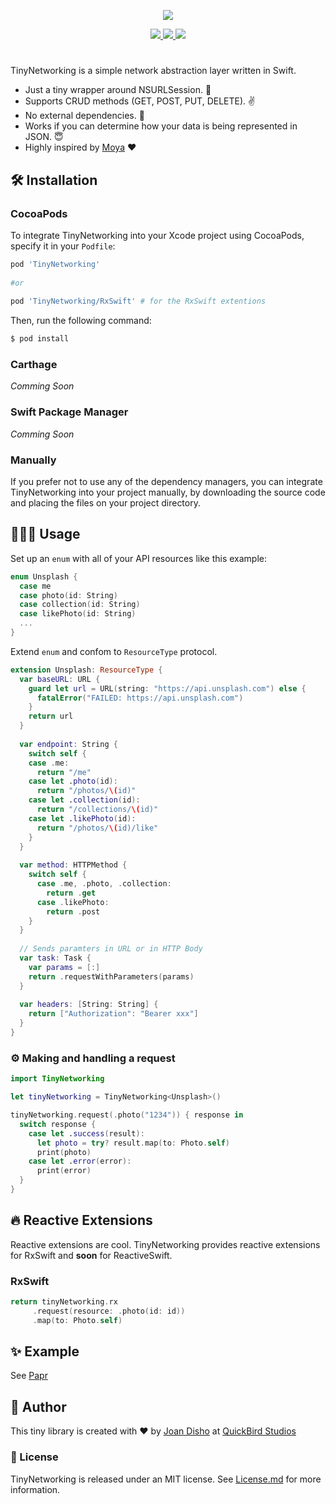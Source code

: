 <p align="center">
  <img src="https://github.com/jdisho/TinyNetworking/blob/master/Images/tinynetworking-logo.png">
</p>

<p align="center">
  <a href="https://github.com/jdisho/TinyNetworking">
        <img src="https://img.shields.io/cocoapods/p/TinyNetworking.svg?style=flat" />
  </a>
  <a href="https://swift.org">
        <img src="https://img.shields.io/badge/Swift-4.0-orange.svg" />
  </a>
  <a href="https://cocoapods.org/pods/TinyNetworking">
        <img src="https://img.shields.io/cocoapods/v/TinyNetworking.svg" />
  </a>
 
</p>

#
TinyNetworking is a simple network abstraction layer written in Swift.

- Just a tiny wrapper around NSURLSession. 🌯
- Supports CRUD methods (GET, POST, PUT, DELETE). ✌️
- No external dependencies. 🎉
- Works if you can determine how your data is being represented in JSON. 😇
- Highly inspired by [Moya](https://github.com/Moya/Moya) ❤️

## 🛠 Installation

### CocoaPods

To integrate TinyNetworking into your Xcode project using CocoaPods, specify it in your `Podfile`:

```ruby
pod 'TinyNetworking'
    
#or
    
pod 'TinyNetworking/RxSwift' # for the RxSwift extentions
```

Then, run the following command:

```bash
$ pod install
```
### Carthage 
*Comming Soon*

### Swift Package Manager 
*Comming Soon*

### Manually

If you prefer not to use any of the dependency managers, you can integrate TinyNetworking into your project manually, by downloading the source code and placing the files on your project directory.

## 👨🏻‍💻 Usage
Set up an `enum` with all of your API resources like this example:

```swift
enum Unsplash {
  case me
  case photo(id: String)
  case collection(id: String)
  case likePhoto(id: String)
  ...
}
```

Extend `enum` and confom to `ResourceType` protocol.

```swift
extension Unsplash: ResourceType {
  var baseURL: URL {
    guard let url = URL(string: "https://api.unsplash.com") else {
      fatalError("FAILED: https://api.unsplash.com")
    }
    return url
  }
  
  var endpoint: String {
    switch self {
    case .me:
      return "/me"
    case let .photo(id):
      return "/photos/\(id)"
    case let .collection(id):
      return "/collections/\(id)"
    case let .likePhoto(id):
      return "/photos/\(id)/like"
    }
  }
  
  var method: HTTPMethod {
    switch self {
      case .me, .photo, .collection:
        return .get
      case .likePhoto:
        return .post
    }
  }
  
  // Sends paramters in URL or in HTTP Body
  var task: Task {
    var params = [:]
    return .requestWithParameters(params)
  }
  
  var headers: [String: String] {
    return ["Authorization": "Bearer xxx"]
  }
}
```

### ⚙️ Making and handling a request

```swift
import TinyNetworking

let tinyNetworking = TinyNetworking<Unsplash>()

tinyNetworking.request(.photo("1234")) { response in
  switch response {
    case let .success(result):
      let photo = try? result.map(to: Photo.self)
      print(photo)
    case let .error(error):
      print(error)
  }
}
```

## 🔥 Reactive Extensions
Reactive extensions are cool. TinyNetworking provides reactive extensions for RxSwift and **soon** for ReactiveSwift.

### RxSwift
```swift
return tinyNetworking.rx
     .request(resource: .photo(id: id))
     .map(to: Photo.self)
```
## ✨ Example
See [Papr](https://github.com/jdisho/Papr/tree/papr-tinyNetworking-version)

## 🐨 Author
This tiny library is created with ❤️ by [Joan Disho](https://twitter.com/_disho) at [QuickBird Studios](www.quickbirdstudios.com)

### 📃 License

TinyNetworking is released under an MIT license. See [License.md](https://github.com/jdisho/TinyNetworking/blob/master/LICENSE) for more information.
